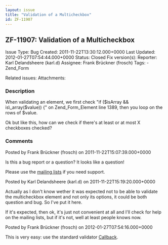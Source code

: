 ```yaml
---
layout: issue
title: "Validation of a Multicheckbox"
id: ZF-11907
---
```


ZF-11907: Validation of a Multicheckbox
---------------------------------------

 Issue Type: Bug Created: 2011-11-22T13:30:12.000+0000 Last Updated: 2012-01-27T07:54:44.000+0000 Status: Closed Fix version(s): 
 Reporter:  Karl Delandsheere (karl.d)  Assignee:  Frank Brückner (frosch)  Tags: - Zend\_Form
 
 Related issues: 
 Attachments: 
### Description

When validating an element, we first check "if ($isArray && is\_array($value)) {" on Zend\_Form\_Element line 1389, then you loop on the rows of $value.

Ok but like this, how can we check if there's at least or at most X checkboxes checked?

 

 

### Comments

Posted by Frank Brückner (frosch) on 2011-11-22T15:07:39.000+0000

Is this a bug report or a question? It looks like a question!

Please use the [mailing lists](http://framework.zend.com/wiki/display/ZFDEV/Mailing+Lists) if you need support.

 

 

Posted by Karl Delandsheere (karl.d) on 2011-11-22T15:19:20.000+0000

Actually as I don't know wether it was expected not to be able to validate the multicheckbox element and not only its options, it could be both question and bug. So I've put it here.

If it's expected, then ok, it's just not convenient at all and I'll check for help on the mailing lists, but if it's not, well at least people knows now.

 

 

Posted by Frank Brückner (frosch) on 2012-01-27T07:54:16.000+0000

This is very easy: use the standard validator [Callback](http://framework.zend.com/manual/en/zend.validate.set.html#zend.validate.set.callback).

 

 